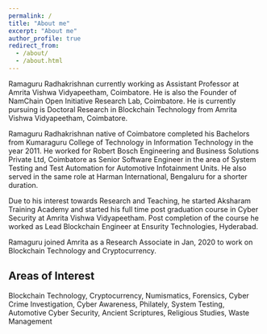 ```yaml
---
permalink: /
title: "About me"
excerpt: "About me"
author_profile: true
redirect_from: 
  - /about/
  - /about.html
---
```

Ramaguru Radhakrishnan currently working as Assistant Professor at Amrita Vishwa Vidyapeetham, Coimbatore. He is also the Founder of NamChain Open Initiative Research Lab, Coimbatore. He is currently pursuing is Doctoral Research in Blockchain Technology from Amrita Vishwa Vidyapeetham, Coimbatore.

Ramaguru Radhakrishnan native of Coimbatore completed his Bachelors from Kumaraguru College of Technology in Information Technology in the year 2011. He worked for Robert Bosch Engineering and Business Solutions Private Ltd, Coimbatore as Senior Software Engineer in the area of System Testing and Test Automation for Automotive Infotainment Units. He also served in the same role at Harman International, Bengaluru for a shorter duration. 

Due to his interest towards Research and Teaching, he started Aksharam Training Academy and started his full time post graduation course in Cyber Security at Amrita Vishwa Vidyapeetham. Post completion of the course he worked as Lead Blockchain Engineer at Ensurity Technologies, Hyderabad. 

Ramaguru joined Amrita as a Research Associate in Jan, 2020 to work on Blockchain Technology and Cryptocurrency.

Areas of Interest
------
Blockchain Technology, Cryptocurrency, Numismatics, Forensics, Cyber Crime Investigation, Cyber Awareness, Philately, System Testing, Automotive Cyber Security, Ancient Scriptures, Religious Studies, Waste Management
